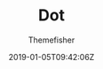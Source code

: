 ---
title: "Dot"
github: https://github.com/themefisher/dot-hugo-documentation-theme
demo: https://themes.gohugo.io/theme/dot-hugo-documentation-theme/
author: Themefisher
ssg:
  - Hugo
cms:
  - No Cms
date: 2019-01-05T09:42:06Z
github_branch: master
description: "Dot - Hugo Documentation Theme"
---